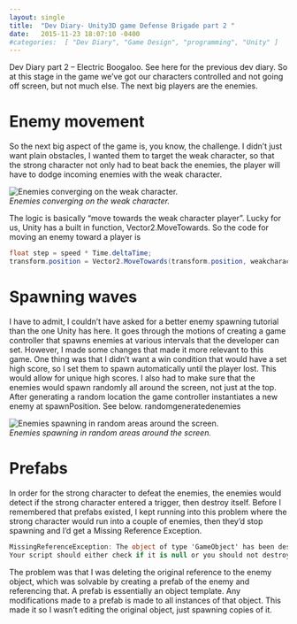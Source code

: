 ```yaml
---
layout: single
title:  "Dev Diary- Unity3D game Defense Brigade part 2 "
date:   2015-11-23 18:07:10 -0400
#categories:  [ "Dev Diary", "Game Design", "programming", "Unity" ]
---
```


Dev Diary part 2 – Electric Boogaloo. See here for the previous dev diary. So at this stage in the game we’ve got our characters controlled and not going off screen, but not much else. The next big players are the enemies.

# Enemy movement
So the next big aspect of the game is, you know, the challenge. I didn’t just want plain obstacles, I wanted them to target the weak character, so that the strong character not only had to beat back the enemies, the player will have to dodge incoming enemies with the weak character.

![Enemies converging on the weak character.]({{site.url}}/assets/images/dev_diary_defense_brigade_part_2/enemyconverging.png) 
<em style="display: block;">Enemies converging on the weak character.</em>

The logic is basically “move towards the weak character player”. Lucky for us, Unity has a built in function, Vector2.MoveTowards. So the code for moving an enemy toward a player is

```cs 
float step = speed * Time.deltaTime;
transform.position = Vector2.MoveTowards(transform.position, weakcharacter.transform.position, step);
```

# Spawning waves
I have to admit, I couldn’t have asked for a better enemy spawning tutorial than the one Unity has here. It goes through the motions of creating a game controller that spawns enemies at various intervals that the developer can set. However, I made some changes that made it more relevant to this game.  One thing was that I didn’t want  a win condition that would have a set high score, so I set them to spawn automatically until the player lost. This would allow for unique high scores.
I also had to make sure that the enemies would spawn randomly all around the screen, not just at the top. After generating a random location the game controller instantiates a new enemy at spawnPosition. See below.
randomgeneratedenemies

![Enemies spawning in random areas around the screen.]({{site.url}}/assets/images/dev_diary_defense_brigade_part_2/randomgeneratedenemies.png)
<em style="display: block;">Enemies spawning in random areas around the screen.</em>

# Prefabs
In order for the strong character to defeat the enemies, the enemies would detect if the strong character entered a trigger, then destroy itself. Before I remembered that prefabs existed, I kept running into this problem where the strong character would run into a couple of enemies, then they’d stop spawning and I’d get a Missing Reference Exception.

```cs 
MissingReferenceException: The object of type 'GameObject' has been destroyed but you are still trying to access it.
Your script should either check if it is null or you should not destroy the object.
```

The problem was that I was deleting the original reference to the enemy object, which was solvable by creating a prefab of the enemy and referencing that. A prefab is essentially an object template. Any modifications made to a prefab is made to all instances of that object. This made it so I wasn’t editing the original object, just spawning copies of it.

